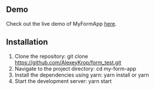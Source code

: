 ## Demo

Check out the live demo of MyFormApp [here](https://alexeyKrop.github.io/form_test).
## Installation
1. Clone the repository: git clone https://github.com/AlexeyKrop/form_test.git
2. Navigate to the project directory: cd my-form-app
3. Install the dependencies using yarn: yarn install or yarn
4. Start the development server: yarn start

